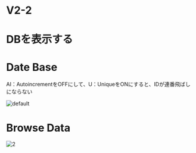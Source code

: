 # V2-2

# DBを表示する

# Date Base

AI：AutoincrementをOFFにして、U：UniqueをONにすると、IDが連番飛ばしにならない

![default](https://user-images.githubusercontent.com/28942665/34861030-19108872-f7a5-11e7-9f11-5fbf211cd5db.JPG)

# Browse Data

![2](https://user-images.githuusercontent.com/28942665/34861073-639048e2-f7a5-11e7-8cd2-c6926374dd58.JPG)


